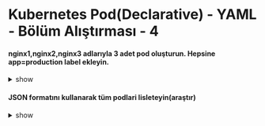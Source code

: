 # Kubernetes Pod(Declarative) - YAML - Bölüm Alıştırması - 4

#### nginx1,nginx2,nginx3 adlarıyla 3 adet pod oluşturun. Hepsine app=production label ekleyin.

<details><summary>show</summary>
<p>

```bash
kubectl run nginx1 --image=nginx --restart=Never --labels=app=production
kubectl run nginx2 --image=nginx --restart=Never --labels=app=production
kubectl run nginx3 --image=nginx --restart=Never --labels=app=production
```

</p>
</details>

#### JSON formatını kullanarak tüm podlari lisleteyin(araştır)

<details><summary>show</summary>
<p>

```bash
kubectl get pods -o=jsonpath="{.items[*]['metadata.name']}"
```

</p>
</details>

